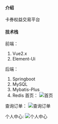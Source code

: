 #### 介绍
卡券权益交易平台

#### 技术栈
前端：
1. Vue2.x
2. Element-Ui

后端：
1. Springboot
2. MySQL
3. Mybatis-Plus
4. Redis
首页：
![首页](https://s1.ax1x.com/2023/04/20/p9ANUEQ.png "首页")

查询订单：
![查询订单](https://s1.ax1x.com/2023/04/20/p9AUla4.png "查询订单")

个人中心:
![个人中心](https://s1.ax1x.com/2023/04/20/p9ANtHg.png "个人中心")
